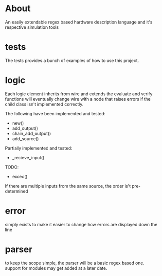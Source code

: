 # About
An easily extendable regex based hardware description language and it's respective simulation tools

# tests
The tests provides a bunch of examples of how to use this project. 

# logic
Each logic element inherits from wire and extends the evaluate and verify functions
will eventually change wire with a node that raises errors if the child class isn't implemented correctly.

The following have been implemented and tested:
 - new() 
 - add_output() 
 - chain_add_output()
 - add_source() 

Partially implemented and tested:
 - _recieve_input()

TODO:
 - excec()

If there are multiple inputs from the same source, the order is't pre-determined

# error
simply exists to make it easier to change how errors are displayed down the line

# parser
to keep the scope simple, the parser will be a basic regex based one.
support for modules may get added at a later date.
